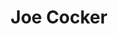 ---
title: "Joe Cocker"
summary: "Joe Cocker! is the second studio album by English singer Joe Cocker, released in November 1969. Following the template of his first LP, the album features numerous covers of songs originally performed by Bob Dylan , the Beatles , Leonard Cohen , and future touring partner Leon Russell . Cocker also co-wrote one song, \"That's Your Business Now\", with Chris Stainton, who was a frequent songwriting partner.
Cocker is backed by the Grease Band, two of whom, Chris Stainton and Henry McCullough, appeared on his first album. The Grease Band backed the singer at the Woodstock Festival in August 1969. However, Cocker would part ways with the group following the release of this record, citing a reluctance to tour; when they needed to meet live commitments in America, Cocker decided to organise a new band with the help of keyboardist Leon Russell, heralding a new musical direction for the singer on his subsequent studio releases.
The album charted in the UK in May 1972 at number 29 when it was re-released as a double pack with Cocker's first LP With a Little Help from My Friends. On its release, the album also charted at number 11 on the Billboard 200 in America, propelled by Cocker's well-received appearance with the Grease Band at Woodstock earlier in the year."
image: "joe-cocker.jpg"
apple_music_artist_url: "https://music.apple.com/gb/artist/joe-cocker/133557"
wikipedia_url: "https://en.wikipedia.org/wiki/Joe_Cocker!"
---